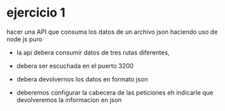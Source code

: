 # ejercicio 1 

hacer una API que consuma los datos de un archivo json haciendo uso de node js puro  

* la api debera consumir datos de tres rutas diferentes, 

* debera ser escuchada en el puerto 3200

* debera devolvernos los datos en formato json 

* deberemos configurar la cabecera de las peticiones eh indicarle que devolveremos la informacion en json 

